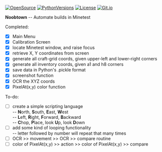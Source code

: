 [![OpenSource](https://img.shields.io/badge/Open-Source-orange.svg)](https://github.com/doyousketch2)  [![PythonVersions](https://img.shields.io/badge/Python-3.x-blue.svg)](https://www.python.org/)  [![License](https://img.shields.io/badge/license-AGPL-lightgrey.svg)](https://www.gnu.org/licenses/agpl-3.0.en.html)  [![Git.io](https://img.shields.io/badge/Git.io-fANWr-233139.svg)](https://git.io/fANWr) 

**Noobtown**  --  Automate builds in Minetest  

Completed:  
- [x] Main Menu  
- [x] Calibration Screen  
- [x] locate Minetest window, and raise focus  
- [x] retrieve X, Y coordinates from screen  
- [x] generate all craft-grid coords, given upper-left and lower-right corners
- [x] generate all inventory coords, given a1 and h8 corners
- [x] save data in Python's .pickle format  
- [x] screenshot function  
- [x] OCR the XYZ coords  
- [x] PixelAt(x,y) color function  

To-do:  
- [ ] create a simple scripting language  
-- **N**orth, **S**outh, **E**ast, **W**est  
-- **L**eft, **R**ight, **F**orward, **B**ackward  
-- **C**hop, **P**lace, look **U**p, look **D**own  
- [ ] add some kind of looping functionality  
-- letter followed by number will repeat that many times  
- [ ] OCR >> movement >> OCR >> compare routine  
- [ ] color of PixelAt(x,y) >> action >> color of PixelAt(x,y) >> compare    
